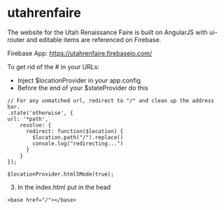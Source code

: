 # utahrenfaire
The website for the Utah Renaissance Faire is built on AngularJS with ui-router and editable items are referenced on Firebase.

Firebase App: https://utahrenfaire.firebaseio.com/

To get rid of the # in your URLs:
- Inject $locationProvider in your app.config
- Before the end of your $stateProvider do this
```
// For any unmatched url, redirect to "/" and clean up the address bar.
.state('otherwise', {
url: '*path',
	resolve: {
	  redirect: function($location) {
	    $location.path("/").replace()
	    console.log("redirecting...")
	  }
	}
});
```
    $locationProvider.html5Mode(true);
3. In the index.html put in the head
```
<base href="/"></base>
```